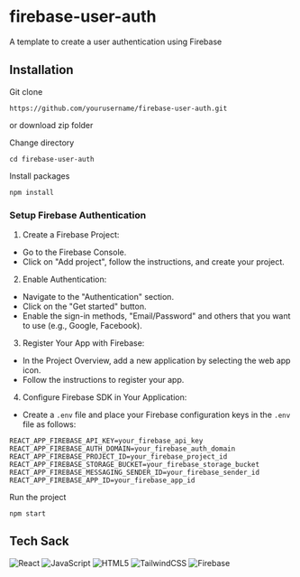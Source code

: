 # firebase-user-auth
A template to create a user authentication using Firebase

## Installation
Git clone
```
https://github.com/yourusername/firebase-user-auth.git
```
or
download zip folder

Change directory
```
cd firebase-user-auth
```

Install packages
```
npm install
```

### Setup Firebase Authentication
1. Create a Firebase Project:

- Go to the Firebase Console.
- Click on "Add project", follow the instructions, and create your project.

2. Enable Authentication:

- Navigate to the "Authentication" section.
- Click on the "Get started" button.
- Enable the sign-in methods, "Email/Password" and others that you want to use (e.g., Google, Facebook).

3. Register Your App with Firebase:

- In the Project Overview, add a new application by selecting the web app icon.
- Follow the instructions to register your app.

4. Configure Firebase SDK in Your Application:

- Create a `.env` file and place your Firebase configuration keys in the `.env` file as follows:
```
REACT_APP_FIREBASE_API_KEY=your_firebase_api_key
REACT_APP_FIREBASE_AUTH_DOMAIN=your_firebase_auth_domain
REACT_APP_FIREBASE_PROJECT_ID=your_firebase_project_id
REACT_APP_FIREBASE_STORAGE_BUCKET=your_firebase_storage_bucket
REACT_APP_FIREBASE_MESSAGING_SENDER_ID=your_firebase_sender_id
REACT_APP_FIREBASE_APP_ID=your_firebase_app_id
```

Run the project
```
npm start
```

## Tech Sack
![React](https://img.shields.io/badge/react-%2320232a.svg?style=for-the-badge&logo=react&logoColor=%2361DAFB)
![JavaScript](https://img.shields.io/badge/javascript-%23323330.svg?style=for-the-badge&logo=javascript&logoColor=%23F7DF1E)
![HTML5](https://img.shields.io/badge/html5-%23E34F26.svg?style=for-the-badge&logo=html5&logoColor=white)
![TailwindCSS](https://img.shields.io/badge/tailwindcss-%2338B2AC.svg?style=for-the-badge&logo=tailwind-css&logoColor=white)
![Firebase](https://img.shields.io/badge/firebase-a08021?style=for-the-badge&logo=firebase&logoColor=ffcd34)
